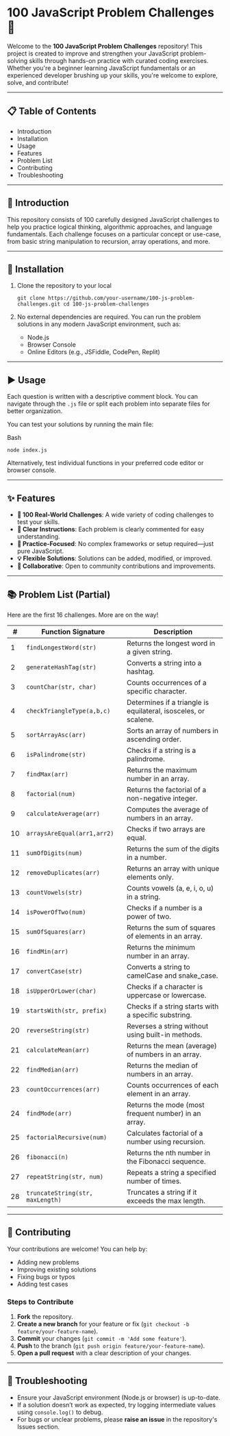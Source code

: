 # 100 JavaScript Problem Challenges 🚀

Welcome to the **100 JavaScript Problem Challenges** repository! This project is created to improve and strengthen your JavaScript problem-solving skills through hands-on practice with curated coding exercises. Whether you're a beginner learning JavaScript fundamentals or an experienced developer brushing up your skills, you're welcome to explore, solve, and contribute!

---

## 📋 Table of Contents

- Introduction
- Installation
- Usage
- Features
- Problem List
- Contributing
- Troubleshooting


---

## 📌 Introduction

This repository consists of 100 carefully designed JavaScript challenges to help you practice logical thinking, algorithmic approaches, and language fundamentals. Each challenge focuses on a particular concept or use-case, from basic string manipulation to recursion, array operations, and more.

---

## 💾 Installation

1. Clone the repository to your local 
    
    `git clone https://github.com/your-username/100-js-problem-challenges.git
    cd 100-js-problem-challenges`
    
2. No external dependencies are required. You can run the problem solutions in any modern JavaScript environment, such as:
    - Node.js
    - Browser Console
    - Online Editors (e.g., JSFiddle, CodePen, Replit)

---

## ▶️ Usage

Each question is written with a descriptive comment block. You can navigate through the `.js` file or split each problem into separate files for better organization.

You can test your solutions by running the main file:

Bash

`node index.js`

Alternatively, test individual functions in your preferred code editor or browser console.

---

## ✨ Features

- **🧠 100 Real-World Challenges**: A wide variety of coding challenges to test your skills.
- **📝 Clear Instructions**: Each problem is clearly commented for easy understanding.
- **🔁 Practice-Focused**: No complex frameworks or setup required—just pure JavaScript.
- **💡 Flexible Solutions**: Solutions can be added, modified, or improved.
- **👫 Collaborative**: Open to community contributions and improvements.

---

## 📚 Problem List (Partial)

Here are the first 16 challenges. More are on the way!

| # | Function Signature | Description |
| --- | --- | --- |
| 1 | `findLongestWord(str)` | Returns the longest word in a given string. |
| 2 | `generateHashTag(str)` | Converts a string into a hashtag. |
| 3 | `countChar(str, char)` | Counts occurrences of a specific character. |
| 4 | `checkTriangleType(a,b,c)` | Determines if a triangle is equilateral, isosceles, or scalene. |
| 5 | `sortArrayAsc(arr)` | Sorts an array of numbers in ascending order. |
| 6 | `isPalindrome(str)` | Checks if a string is a palindrome. |
| 7 | `findMax(arr)` | Returns the maximum number in an array. |
| 8 | `factorial(num)` | Returns the factorial of a non-negative integer. |
| 9 | `calculateAverage(arr)` | Computes the average of numbers in an array. |
| 10 | `arraysAreEqual(arr1,arr2)` | Checks if two arrays are equal. |
| 11 | `sumOfDigits(num)` | Returns the sum of the digits in a number. |
| 12 | `removeDuplicates(arr)` | Returns an array with unique elements only. |
| 13 | `countVowels(str)` | Counts vowels (a, e, i, o, u) in a string. |
| 14 | `isPowerOfTwo(num)` | Checks if a number is a power of two. |
| 15 | `sumOfSquares(arr)` | Returns the sum of squares of elements in an array. |
| 16 | `findMin(arr)` | Returns the minimum number in an array. |
| 17 |	`convertCase(str)` | Converts a string to camelCase and snake_case. |
| 18 | `isUpperOrLower(char)` |	Checks if a character is uppercase or lowercase.|
| 19 | `startsWith(str, prefix)` | Checks if a string starts with a specific substring.|
| 20 |`reverseString(str)` | Reverses a string without using built-in methods.|
| 21 | `calculateMean(arr)` | Returns the mean (average) of numbers in an array.|
| 22 |`findMedian(arr)` | Returns the median of numbers in an array.|
| 23 | `countOccurrences(arr)` | Counts occurrences of each element in an array.|
| 24 |`findMode(arr)` | Returns the mode (most frequent number) in an array.|
| 25 | `factorialRecursive(num)` | Calculates factorial of a number using recursion.|
| 26 |`fibonacci(n)` | Returns the nth number in the Fibonacci sequence.|
| 27 |`repeatString(str, num)` | Repeats a string a specified number of times.|
| 28 |`truncateString(str, maxLength)` | Truncates a string if it exceeds the max length.|
---

## 🤝 Contributing

Your contributions are welcome! You can help by:

- Adding new problems
- Improving existing solutions
- Fixing bugs or typos
- Adding test cases

### Steps to Contribute

1. **Fork** the repository.
2. **Create a new branch** for your feature or fix (`git checkout -b feature/your-feature-name`).
3. **Commit** your changes (`git commit -m 'Add some feature'`).
4. **Push** to the branch (`git push origin feature/your-feature-name`).
5. **Open a pull request** with a clear description of your changes.

---

## 🐞 Troubleshooting

- Ensure your JavaScript environment (Node.js or browser) is up-to-date.
- If a solution doesn’t work as expected, try logging intermediate values using `console.log()` to debug.
- For bugs or unclear problems, please **raise an issue** in the repository's Issues section.
